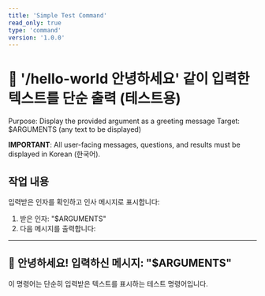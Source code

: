 ```yaml
---
title: 'Simple Test Command'
read_only: true
type: 'command'
version: '1.0.0'
---
```


# 👋 '/hello-world 안녕하세요' 같이 입력한 텍스트를 단순 출력 (테스트용)

Purpose: Display the provided argument as a greeting message
Target: $ARGUMENTS (any text to be displayed)

**IMPORTANT**: All user-facing messages, questions, and results must be displayed in Korean (한국어).

## 작업 내용

입력받은 인자를 확인하고 인사 메시지로 표시합니다:

1. 받은 인자: "$ARGUMENTS"
2. 다음 메시지를 출력합니다:

---
🌟 안녕하세요! 
입력하신 메시지: "$ARGUMENTS"
---

이 명령어는 단순히 입력받은 텍스트를 표시하는 테스트 명령어입니다.